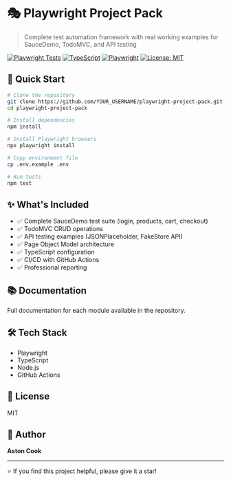 # 🎭 Playwright Project Pack

> Complete test automation framework with real working examples for SauceDemo, TodoMVC, and API testing

[![Playwright Tests](https://github.com/YOUR_USERNAME/playwright-project-pack/actions/workflows/playwright.yml/badge.svg)](https://github.com/YOUR_USERNAME/playwright-project-pack/actions)
[![TypeScript](https://img.shields.io/badge/TypeScript-5.0-blue.svg)](https://www.typescriptlang.org/)
[![Playwright](https://img.shields.io/badge/Playwright-1.40-green.svg)](https://playwright.dev/)
[![License: MIT](https://img.shields.io/badge/License-MIT-yellow.svg)](https://opensource.org/licenses/MIT)

## 🚀 Quick Start
```bash
# Clone the repository
git clone https://github.com/YOUR_USERNAME/playwright-project-pack.git
cd playwright-project-pack

# Install dependencies
npm install

# Install Playwright browsers
npx playwright install

# Copy environment file
cp .env.example .env

# Run tests
npm test
```

## ✨ What's Included

- ✅ Complete SauceDemo test suite (login, products, cart, checkout)
- ✅ TodoMVC CRUD operations
- ✅ API testing examples (JSONPlaceholder, FakeStore API)
- ✅ Page Object Model architecture
- ✅ TypeScript configuration
- ✅ CI/CD with GitHub Actions
- ✅ Professional reporting

## 📚 Documentation

Full documentation for each module available in the repository.

## 🛠️ Tech Stack

- Playwright
- TypeScript
- Node.js
- GitHub Actions

## 📝 License

MIT

## 👤 Author

**Aston Cook**

---

⭐ If you find this project helpful, please give it a star!